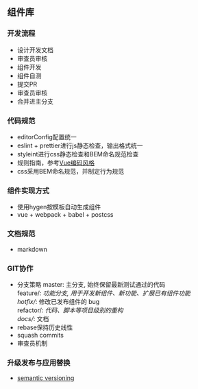 ## 组件库

### 开发流程
* 设计开发文档
* 审查员审核
* 组件开发
* 组件自测
* 提交PR
* 审查员审核
* 合并进主分支

### 代码规范
* editorConfig配置统一
* eslint + prettier进行js静态检查，输出格式统一
* styleint进行css静态检查和BEM命名规范检查
* 规则指南，参考[Vue编码风格](https://cn.vuejs.org/v2/style-guide/index.html)
* css采用BEM命名规范，并制定行为规范

### 组件实现方式
* 使用hygen按模板自动生成组件
* vue + webpack + babel + postcss

### 文档规范
* markdown

### GIT协作
* 分支策略
  master: 主分支, 始终保留最新测试通过的代码 <br />
  feature/*: 功能分支, 用于开发新组件、新功能、扩展已有组件功能<br />
  hotfix/*: 修改已发布组件的 bug<br />
  refactor/*: 代码、脚本等项目级别的重构<br />
  docs/*: 文档
* rebase保持历史线性
* squash commits
* 审查员机制

### 升级发布与应用替换
* [semantic versioning](https://semver.org/)